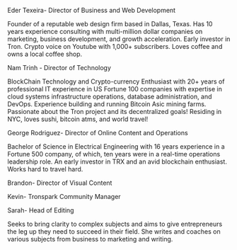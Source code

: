 Eder Texeira- Director of Business and Web Development

Founder of a reputable web design firm based in Dallas, Texas. Has 10 years experience consulting with multi-million dollar companies on marketing, business development, and growth acceleration. Early investor in Tron. Crypto voice on Youtube with 1,000+ subscribers. Loves coffee and owns a local coffee shop. 

Nam Trinh - Director of Technology

BlockChain Technology and Crypto-currency Enthusiast with 20+ years of professional IT experience in US Fortune 100 companies with expertise in cloud systems infrastructure operations, database administration, and DevOps. Experience building and running Bitcoin Asic mining farms. Passionate about the Tron project and its decentralized goals! Residing in NYC, loves sushi, bitcoin atms, and world travel!

George Rodriguez- Director of Online Content and Operations

Bachelor of Science in Electrical Engineering with 16 years experience in a Fortune 500 company, of which, ten years were in a real-time operations leadership role. An early investor in TRX and an avid blockchain enthusiast. Works hard to travel hard.
 
Brandon- Director of Visual Content

Kevin- Tronspark Community Manager

Sarah- Head of Editing

Seeks to bring clarity to complex subjects and aims to give entrepreneurs the leg up they need to succeed in their field. She writes and coaches on various subjects from business to marketing and writing.


